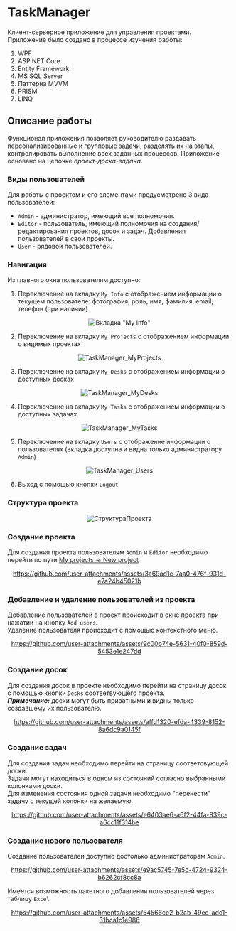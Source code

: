 # TaskManager
Клиент-серверное приложение для управления проектами. Приложение было создано в процессе изучения работы:
1. WPF
2. ASP.NET Core
3. Entity Framework
4. MS SQL Server
5. Паттерна MVVM
6. PRISM
7. LINQ

## Описание работы
Функционал приложения позволяет руководителю раздавать персонализированные и групповые задачи, разделять их на этапы, контролировать выполнение всех заданных процессов.
Приложение основано на цепочке *проект-доска-задача*.

### Виды пользователей

Для работы с проектом и его элементами предусмотрено 3 вида пользователей:
* `Admin` - администратор, имеющий все полномочия.
* `Editor` - пользователь, имеющий полномочия на создания/редактирования проектов, досок и задач. Добавления пользователей в свои проекты.
* `User` - рядовой пользователей.

### Навигация
Из главного окна пользователям доступно:
1. Переключение на вкладку `My Info` с отображением информации о текущем пользователе: фотография, роль, имя, фамилия, email, телефон (при наличии)<br>
<div " align="center">
  
![Вкладка "My Info"](https://github.com/user-attachments/assets/d1d6cd8b-8e6f-4ad1-9df3-39933af3cb47)

</div>

2. Переключение на вкладку `My Projects` с отображением информации о видимых проектах <br>
<div " align="center">
  
![TaskManager_MyProjects](https://github.com/user-attachments/assets/7268a06d-c10e-450d-958f-ddec5a1267bd)

</div>

3. Переключение на вкладку `My Desks` с отображением информации о доступных досках <br>
<div " align="center">
  
![TaskManager_MyDesks](https://github.com/user-attachments/assets/16b55b8f-2141-4836-b3f0-e96126781849)

</div>

4. Переключение на вкладку `My Tasks` с отображением информации о доступных задачах <br>
<div " align="center">
  
![TaskManager_MyTasks](https://github.com/user-attachments/assets/1476d2d6-5afb-43bb-a8a4-8a83cf9184a4)

</div>

5. Переключение на вкладку `Users` с отображение информации о пользователях (вкладка доступна и видна только администратору `Admin`) <br>
<div " align="center">
  
![TaskManager_Users](https://github.com/user-attachments/assets/ce566f82-3864-4a1f-86a4-288158bec04f)

</div>

6. Выход с помощью кнопки `Logout`

### Структура проекта

<div " align="center">

![СтруктураПроекта](https://github.com/user-attachments/assets/93eb3196-4008-4513-a1de-b9bd85a2eb0d)

</div>

### Создание проекта
Для создания проекта пользователям `Admin` и `Editor` необходимо перейти по пути <ins>My projects -> New project</ins>

<div " align="center">
  
https://github.com/user-attachments/assets/3a69ad1c-7aa0-476f-931d-e7a24b45021b
  
</div>

### Добавление и удаление пользователей из проекта

Добавление пользователей в проект происходит в окне проекта при нажатии на кнопку `Add users`.<br>
Удаление пользователя происходит с помощью контекстного меню.

<div " align="center">

https://github.com/user-attachments/assets/9c00b74e-5631-40f0-859d-5453e1e247dd
 
</div>

### Создание досок

Для создания досок в проекте необходимо перейти на страницу досок с помощью кнопки `Desks` соответвующего проекта.<br>
***Примечание:*** доски могут быть приватными и видны только создавшему их пользователю.

<div " align="center">

https://github.com/user-attachments/assets/affd1320-efda-4339-8152-8a6dc9a0145f
 
</div>

### Создание задач

Для создания задач необходимо перейти на страницу соответсвующей доски.<br>
Задачи могут находиться в одном из состояний согласно выбранными колонками доски.<br>
Для изменения состояния одной задачи необходимо "перенести" задачу с текущей колонки на желаемую.<br>

<div " align="center">

https://github.com/user-attachments/assets/e6403ae6-a6f2-44fa-839c-a6cc11f314be
 
</div>

### Создание нового пользователя

Создание пользователей доступно достолько администраторам `Admin`.<br>

<div " align="center">

https://github.com/user-attachments/assets/e9ac5745-7e5c-4724-9324-b6262cf8cc8a
 
</div>

Имеется возможность пакетного добавления пользователей через таблицу `Excel`

<div " align="center">

https://github.com/user-attachments/assets/54566cc2-b2ab-49ec-adc1-31bca1c1e986
 
</div>
